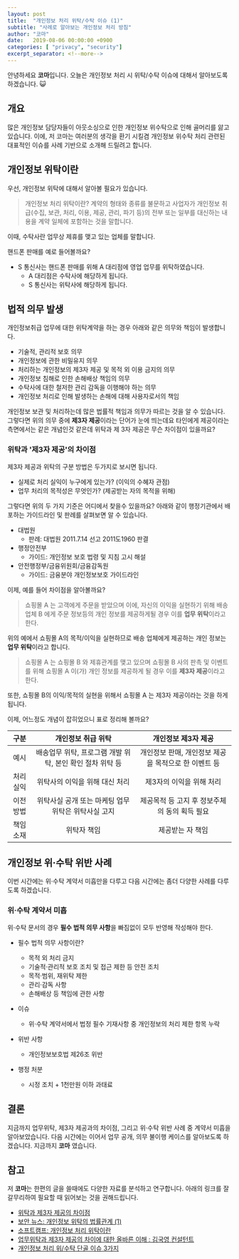```yaml
---
layout: post
title:  "개인정보 처리 위탁/수탁 이슈 (1)"
subtitle: "사례로 알아보는 개인정보 처리 방침"
author: "코마"
date:   2019-08-06 00:00:00 +0900
categories: [ "privacy", "security"]
excerpt_separator: <!--more-->
---
```


안녕하세요 **코마**입니다. 오늘은 개인정보 처리 시 위탁/수탁 이슈에 대해서 알아보도록 하겠습니다. 😺

<!--more-->

## 개요

많은 개인정보 담당자들이 아웃소싱으로 인한 개인정보 위수탁으로 인해 골머리를 앓고 있습니다. 이에, 저 코마는 여러분의 생각을 환기 시킬겸 개인정보 위수탁 처리 관련된 대표적인 이슈를 사례 기반으로 소개해 드릴려고 합니다.

## 개인정보 위탁이란

우선, 개인정보 위탁에 대해서 알아볼 필요가 있습니다.

> 개인정보 처리 위탁이란? 계약의 형태와 종류를 불문하고 사업자가 개인정보 취급(수집, 보관, 처리, 이용, 제공, 관리, 파기 등)의 전부 또는 일부를 대신하는 내용을 계약 일체에 포함하는 것을 말합니다. 

이때, 수탁사란 업무상 제휴를 맺고 있는 업체를 말합니다.

핸드폰 판매를 예로 들어볼까요?

- S 통신사는 핸드폰 판매를 위해 A 대리점에 영업 업무를 위탁하였습니다.
  - A 대리점은 수탁사에 해당하게 됩니다.
  - S 통신사는 위탁사에 해당하게 됩니다.

## 법적 의무 발생

개인정보취급 업무에 대한 위탁계약을 하는 경우 아래와 같은 의무와 책임이 발생합니다.

- 기술적, 관리적 보호 의무
- 개인정보에 관한 비밀유지 의무
- 처리하는 개인정보의 제3자 제공 및 목적 외 이용 금지의 의무
- 개인정보 침해로 인한 손해배상 책임의 의무
- 수탁사에 대한 철저한 관리 감독을 이행해야 하는 의무
- 개인정보 처리로 인해 발생하는 손해에 대해 사용자로서의 책임

개인정보 보관 및 처리하는데 많은 법률적 책임과 의무가 따르는 것을 알 수 있습니다. 그렇다면 위의 의무 중에 **제3자 제공**이라는 단어가 눈에 띄는데요 타인에게 제공이라는 측면에서는 같은 개념인것 같은데 위탁과 제 3자 제공은 무슨 차이점이 있을까요?

### 위탁과 '제3자 제공'의 차이점

제3자 제공과 위탁의 구분 방법은 두가지로 보시면 됩니다.

- 실제로 처리 실익이 누구에게 있는가? (이익의 수혜자 관점)
- 업무 처리의 목적성은 무엇인가? (제공받는 자의 목적을 위해)

그렇다면 위의 두 가지 기준은 어디에서 찾을수 있을까요? 아래와 같이 행정기관에서 배포하는 가이드라인 및 판례를 살펴보면 알 수 있습니다.

- 대법원
  - 판례: 대법원 2011.7.14 선고 2011도1960 판결
- 행정안전부
  - 가이드: 개인정보 보호 법령 및 지침 고시 해설
- 안전행정부/금융위원회/금융감독원
  - 가이드: 금융분야 개인정보보호 가이드라인

이제, 예를 들어 차이점을 알아볼까요?

> 쇼핑몰 A 는 고객에게 주문을 받았으며 이에, 자신의 이익을 실현하기 위해 배송업체 B 에게 주문 정보등의 개인 정보를 제공하게될 경우 이를 **업무 위탁**이라고 한다.

위의 예에서 쇼핑몰 A의 목적/이익을 실현하므로 배송 업체에게 제공하는 개인 정보는 **업무 위탁**이라고 합니다.

> 쇼핑몰 A 는 쇼핑몰 B 와 제휴관계를 맺고 있으며 쇼핑몰 B 사의 판촉 및 이벤트를 위해 쇼핑몰 A 이(가) 개인 정보를 제공하게 될 경우 이를 **제3자 제공**이라고 한다.

또한, 쇼핑몰 B의 이익/목적의 실현을 위해서 쇼핑몰 A 는 제3자 제공이라는 것을 하게됩니다.

이제, 어느정도 개념이 잡히었으니 표로 정리해 볼까요?

|구분|개인정보 취급 위탁|개인정보 제3자 제공|
|:---:|:---:|:---:|
|예시 |배송업무 위탁, 프로그램 개발 위탁, 본인 확인 절차 위탁 등|개인정보 판매, 개인정보 제공을 목적으로 한 이벤트 등|
|처리실익|위탁사의 이익을 위해 대신 처리|제3자의 이익을 위해 처리|
|이전방법|위탁사실 공개 또는 마케팅 업무위탁은 위탁사실 고지|제공목적 등 고지 후 정보주체의 동의 획득 필요|
|책임소재|위탁자 책임|제공받는 자 책임|

## 개인정보 위·수탁 위반 사례

이번 시간에는 위·수탁 계약서 미흡만을 다루고 다음 시간에는 좀더 다양한 사례를 다루도록 하겠습니다.

### 위·수탁 계약서 미흡

위·수탁 문서의 경우 **필수 법적 의무 사항**을 빠짐없이 모두 반영해 작성해야 한다.

- 필수 법적 의무 사항이란?
  - 목적 외 처리 금지
  - 기술적·관리적 보호 조치 및 접근 제한 등 안전 조치
  - 목적·범위, 재위탁 제한
  - 관리·감독 사항
  - 손해배상 등 책임에 관한 사항

- 이슈
  - 위·수탁 계약서에서 법정 필수 기재사항 중 개인정보의 처리 제한 항목 누락
- 위반 사항
  - 개인정보보호법 제26조 위반
- 행정 처분
  - 시정 조치 + 1천만원 이하 과태료

## 결론

지금까지 업무위탁, 제3자 제공과의 차이점, 그리고 위·수탁 위반 사례 중 계약서 미흡을 알아보았습니다. 다음 시간에는 이어서 업무 공개, 의무 불이행 케이스를 알아보도록 하겠습니다. 지금까지 **코마** 였습니다.

## 참고

저 **코마**는 한편의 글을 쓸때에도 다양한 자료를 분석하고 연구합니다. 아래의 링크를 잘 갈무리하여 필요할 때 읽어보는 것을 권해드립니다.

- [위탁과 제3자 제공의 차이점](https://dreamlog.tistory.com/549)
- [보안 뉴스: 개인정보 위탁의 법률관계 (1)](https://www.boannews.com/media/view.asp?idx=39174)
- [소프트캠프: 개인정보 처리 위탁이란](https://m.blog.naver.com/softcamp1999/221280942719)
- [업무위탁과 제3자 제공의 차이에 대한 올바른 이해 : 김국영 컨설턴트](http://www.sgsecurity.co.kr/?act=board&bbs_code=column&bbs_mode=view&bbs_seq=17)
- [개인정보 처리 위/수탁 단골 이슈 3가지](https://www.boannews.com/media/view.asp?idx=71385)
